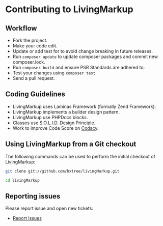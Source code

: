 # Contributing to LivingMarkup

## Workflow

*  Fork the project.
*  Make your code edit.
*  Update or add test for to avoid change breaking in future releases.
*  Run `composer update` to update composer packages and commit new composer.lock.
*  Run `composer build` and ensure PSR Standards are adhered to.
*  Test your changes using `composer test`.
*  Send a pull request.

## Coding Guidelines

*  LivingMarkup uses Laminas Framework (formally Zend Framework).
*  LivingMarkup implements a builder design pattern.
*  LivingMarkup use PHPDocs blocks.
*  Classes use S.O.L.I.D. Design Principle.
*  Work to improve Code Score on [Codacy](https://app.codacy.com/manual/hxtree/LivingMarkup).

## Using LivingMarkup from a Git checkout

The following commands can be used to perform the initial checkout of LivingMarkup:

```bash
git clone git://github.com/hxtree/livingMarkup.git

cd livingMarkup
```

## Reporting issues

Please report issue and open new tickets:

*  [Report Issues](https://github.com/hxtree/livingMarkup/issues)